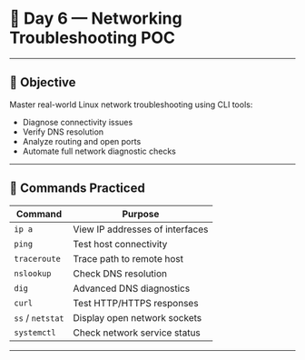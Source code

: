 # 🐧 Day 6 — Networking Troubleshooting POC

---

## 🎯 Objective

Master real-world Linux network troubleshooting using CLI tools:

- Diagnose connectivity issues
- Verify DNS resolution
- Analyze routing and open ports
- Automate full network diagnostic checks

---

## 📌 Commands Practiced

| Command         | Purpose                                     |
|------------------|----------------------------------------------|
| `ip a`           | View IP addresses of interfaces              |
| `ping`           | Test host connectivity                       |
| `traceroute`     | Trace path to remote host                    |
| `nslookup`       | Check DNS resolution                         |
| `dig`            | Advanced DNS diagnostics                     |
| `curl`           | Test HTTP/HTTPS responses                    |
| `ss` / `netstat` | Display open network sockets                 |
| `systemctl`      | Check network service status                 |

---
